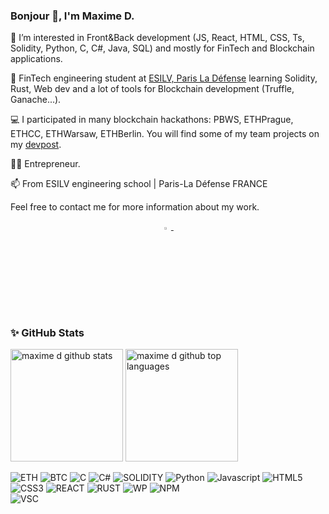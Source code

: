 ### Bonjour 👋, I'm Maxime D.


👀 I’m interested in Front&Back development (JS, React, HTML, CSS, Ts, Solidity, Python, C, C#, Java, SQL) and mostly for FinTech and Blockchain applications.

🌱 FinTech engineering student at [ESILV, Paris La Défense](https://www.esilv.fr/) learning Solidity, Rust, Web dev and a lot of tools for Blockchain development (Truffle, Ganache...).

💻 I participated in many blockchain hackathons: PBWS, ETHPrague, ETHCC, ETHWarsaw, ETHBerlin. You will find some of my team projects on my [devpost](https://devpost.com/dienger-maxime).

👨‍💼 Entrepreneur.

📫 From ESILV engineering school | Paris-La Défense FRANCE

Feel free to contact me for more information about my work.
<p align="center">
     

  <a href="https://www.linkedin.com/in/maxime-dienger/">
   <img src="https://img.icons8.com/color/48/000000/linkedin.png" width="3.5%"/>
    </a><span>&nbsp;</span>

### ✨ GitHub Stats
<div>
<img  height="180em"  src="https://github-readme-stats.vercel.app/api?username=maximedgr&show_icons=true&theme=merko&count_private=true"  alt="maxime d github stats"  />
<img  height="180em"  src="https://github-readme-stats.vercel.app/api/top-langs/?username=maximedgr&theme=merko&layout=compact"  alt="maxime d github top languages"  />
</div>

![ETH](https://img.shields.io/badge/Ethereum-3C3C3D?style=for-the-badge&logo=Ethereum&logoColor=white)
![BTC](https://img.shields.io/badge/Bitcoin-000000?style=for-the-badge&logo=bitcoin&logoColor=white)
![C](https://img.shields.io/badge/C-00599C?style=for-the-badge&logo=c&logoColor=white)
![C#](https://img.shields.io/badge/C%23-239120?style=for-the-badge&logo=c-sharp&logoColor=white)
![SOLIDITY](https://img.shields.io/badge/Solidity-e6e6e6?style=for-the-badge&logo=solidity&logoColor=black)
![Python](https://img.shields.io/badge/python-3670A0?style=for-the-badge&logo=python&logoColor=ffdd54)
![Javascript](https://img.shields.io/badge/JavaScript-F7DF1E?style=for-the-badge&logo=javascript&logoColor=black)
![HTML5](https://img.shields.io/badge/html5-%23E34F26.svg?style=for-the-badge&logo=html5&logoColor=white)
![CSS3](https://img.shields.io/badge/css3-%231572B6.svg?style=for-the-badge&logo=css3&logoColor=white)
![REACT](https://img.shields.io/badge/React-20232A?style=for-the-badge&logo=react&logoColor=61DAFB)
![RUST](https://img.shields.io/badge/Rust-000000?style=for-the-badge&logo=rust&logoColor=white)
![WP](https://img.shields.io/badge/Wordpress-21759B?style=for-the-badge&logo=wordpress&logoColor=white)
![NPM](https://img.shields.io/badge/npm-CB3837?style=for-the-badge&logo=npm&logoColor=white)  
![VSC](https://img.shields.io/badge/VSCode-0078D4?style=for-the-badge&logo=visual%20studio%20code&logoColor=white)
